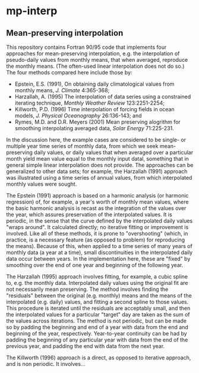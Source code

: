 # mp-interp #

## Mean-preserving interpolation ## 

This repository contains Fortran 90/95 code that implements four approaches for mean-preserving interpolation, e.g. the interpolation of pseudo-daily values from monthly means, that when averaged, reproduce the monthly means.  (The often-used linear interpolation does not do so.)  The four methods compared here include those by:

- Epstein, E.S. (1991), On obtaining daily climatological values from monthly means, *J. Climate* 4:365-368;  
- Harzallah, A. (1995) The interpolation of data series using a constrained iterating technique, *Monthly Weather Review* 123:2251-2254;
- Killworth, P.D. (1996) Time interpolation of forcing fields in ocean models, *J. Physical Oceanography* 26:136-143; and
- Rymes, M.D. and D.R. Meyers (2001) Mean preserving alogrithm for smoothing interpolating averaged data, *Solar Energy* 71:225-231.

In the discussion here, the example cases are considered to be single- or multiple year time series of monthly data, from which we seek mean-preserving daily values, or daily values that when averaged over a particular month yield mean value equal to the monthly input datal, something that in general simple linear interpolation does not provide.  The approaches can be generalized to other data sets; for example, the Harzallah (1991) approach was illustrated using a time series of annual values, from which interpolated monthly values were sought.

The Epstein (1991) approach is based on a harmonic analysis (or harmonic regression) of, for example, a year's worth of monthly mean values, where the basic harmonic analysis is recast as the integration of the values over the year, which assures preservation of the interpolated values.  It is periodic, in the sense that the curve defined by the interpolated daily values "wraps around".  It calculated directly; no iterative fitting or improvement is involved.  Like all of these methods, it is prone to "overshooting" (which, in practice, is a necessary feature (as opposed to problem) for reproducing the means).  Because of this, when applied to a time series of many years of monthly data (a year at a time), small discontinuities in the interpolated daily data occur between years.  In the implementation here, these are "fixed" by smoothing over the end of one year and beginning of the following year.

The Harzallah (1995) approach involves fitting, for example, a cubic spline to, e.g. the monthly data.  Interpolated daily values using the original fit are not necessarily mean preserving.  The method involves finding the "residuals" between the original (e.g. monthly) means and the means of the interpolated (e.g. daily) values, and fitting a second spline to those values.  This procedure is iterated until the residuals are acceptably small, and then the interpolated values for a particular "target" day are taken as the sum of the values across iterations.  The method is not periodic, but can be made so by padding the beginning and end of a year  with data from the end and beginning of the year, respectively.  Year-to-year continuity can be had by padding the beginning of any particular year with data from the end of the previous year, and padding the end with data from the next year.

The Killworth (1996) approach is a direct, as opposed to iterative approach, and is non periodic.  It involves...

